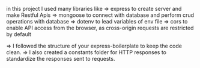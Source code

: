in this project I used many libraries like
=> express to create server and make Restful Apis
=> mongoose to connect with database and perform crud operations with database
=> dotenv to lead variables of env file
=> cors to enable API access from the browser, as cross-origin requests are restricted by default

=> I followed the structure of your express-boilerplate to keep the code clean.
=> I also created a constants folder for HTTP responses to standardize the responses sent to requests.
